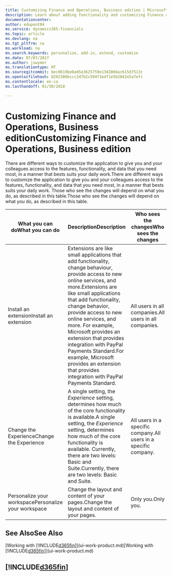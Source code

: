 ```yaml
---
title: Customizing Finance and Operations, Business edition | Microsoft Docs
description: Learn about adding functionality and customizing Finance and Operations, Business edition.
documentationcenter: 
author: edupont04
ms.service: dynamics365-financials
ms.topic: article
ms.devlang: na
ms.tgt_pltfrm: na
ms.workload: na
ms.search.keywords: personalize, add-in, extend, customize
ms.date: 07/07/2017
ms.author: jswymer
ms.translationtype: HT
ms.sourcegitcommit: bec0619be0a65e3625759e13d2866ac615d7513c
ms.openlocfilehash: 8292386bccc2d7b2c594f3e4f1e5b2042e5a7efc
ms.contentlocale: en-ca
ms.lasthandoff: 01/30/2018

---
```

# <a name="customizing-finance-and-operations-business-edition"></a><span data-ttu-id="09337-103">Customizing Finance and Operations, Business edition</span><span class="sxs-lookup"><span data-stu-id="09337-103">Customizing Finance and Operations, Business edition</span></span>
<!--NAV # Customizing Dynamics NAV -->
<span data-ttu-id="09337-104">There are different ways to customize the application to give you and your colleagues access to the features, functionality, and data that you need most, in a manner that bests suits your daily work.</span><span class="sxs-lookup"><span data-stu-id="09337-104">There are different ways to customize the application to give you and your colleagues access to the features, functionality, and data that you need most, in a manner that bests suits your daily work.</span></span> <span data-ttu-id="09337-105">Those who see the changes will depend on what you do, as described in this table.</span><span class="sxs-lookup"><span data-stu-id="09337-105">Those who see the changes will depend on what you do, as described in this table.</span></span> 

| <span data-ttu-id="09337-106">What you can do</span><span class="sxs-lookup"><span data-stu-id="09337-106">What you can do</span></span>    |  <span data-ttu-id="09337-107">Description</span><span class="sxs-lookup"><span data-stu-id="09337-107">Description</span></span>  |  <span data-ttu-id="09337-108">Who sees the changes</span><span class="sxs-lookup"><span data-stu-id="09337-108">Who sees the changes</span></span>  |  <span data-ttu-id="09337-109">More information</span><span class="sxs-lookup"><span data-stu-id="09337-109">More information</span></span>  |
|-----|---------------|---------|-------|
|<span data-ttu-id="09337-110">Install an extension</span><span class="sxs-lookup"><span data-stu-id="09337-110">Install an extension</span></span>|<span data-ttu-id="09337-111">Extensions are like small applications that add functionality, change behaviour, provide access to new online services, and more.</span><span class="sxs-lookup"><span data-stu-id="09337-111">Extensions are like small applications that add functionality, change behavior, provide access to new online services, and more.</span></span> <span data-ttu-id="09337-112">For example, Microsoft provides an extension that provides integration with PayPal Payments Standard.</span><span class="sxs-lookup"><span data-stu-id="09337-112">For example, Microsoft provides an extension that provides integration with PayPal Payments Standard.</span></span>|<span data-ttu-id="09337-113">All users in all companies.</span><span class="sxs-lookup"><span data-stu-id="09337-113">All users in all companies.</span></span>|[<span data-ttu-id="09337-114">Customizing Using Extensions</span><span class="sxs-lookup"><span data-stu-id="09337-114">Customizing Using Extensions</span></span>](ui-extensions.md)|
|<span data-ttu-id="09337-115">Change the Experience</span><span class="sxs-lookup"><span data-stu-id="09337-115">Change the Experience</span></span>|<span data-ttu-id="09337-116">A single setting, the *Experience* setting, determines how much of the core functionality is available.</span><span class="sxs-lookup"><span data-stu-id="09337-116">A single setting, the *Experience* setting, determines how much of the core functionality is available.</span></span> <span data-ttu-id="09337-117">Currently, there are two levels: Basic and Suite.</span><span class="sxs-lookup"><span data-stu-id="09337-117">Currently, there are two levels: Basic and Suite.</span></span>|<span data-ttu-id="09337-118">All users in a specific company.</span><span class="sxs-lookup"><span data-stu-id="09337-118">All users in a specific company.</span></span>|[<span data-ttu-id="09337-119">Configuring the Finance and Operations, Business edition Experience for a Company</span><span class="sxs-lookup"><span data-stu-id="09337-119">Configuring the Finance and Operations, Business edition Experience for a Company</span></span>](ui-experiences.md)|
|<span data-ttu-id="09337-120">Personalize your workspace</span><span class="sxs-lookup"><span data-stu-id="09337-120">Personalize your workspace</span></span>|<span data-ttu-id="09337-121">Change the layout and content of your pages.</span><span class="sxs-lookup"><span data-stu-id="09337-121">Change the layout and content of your pages.</span></span>|<span data-ttu-id="09337-122">Only you.</span><span class="sxs-lookup"><span data-stu-id="09337-122">Only you.</span></span>|[<span data-ttu-id="09337-123">Personalizing Your Workspace</span><span class="sxs-lookup"><span data-stu-id="09337-123">Personalizing Your Workspace</span></span>](ui-personalization-user.md)|

## <a name="see-also"></a><span data-ttu-id="09337-124">See Also</span><span class="sxs-lookup"><span data-stu-id="09337-124">See Also</span></span> 
<span data-ttu-id="09337-125">[Working with [!INCLUDE[d365fin](includes/d365fin_md.md)]](ui-work-product.md)</span><span class="sxs-lookup"><span data-stu-id="09337-125">[Working with [!INCLUDE[d365fin](includes/d365fin_md.md)]](ui-work-product.md)</span></span>  

## [!INCLUDE[d365fin](includes/free_trial_md.md)]

